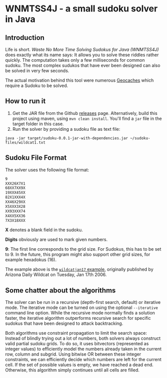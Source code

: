 # WNMTSS4J - a small sudoku solver in Java

## Introduction
Life is short. _Waste No More Time Solving Sudokus for Java (WNMTSS4J)_ does exactly what its name says: It allows you
to solve these riddles rather quickly. The computation takes only a few milliseconds
for common sudoku. The most complex sudukos that have ever been designed can also be solved in very few seconds.

The actual motivation behind this tool were numerous [Geocaches](http://www.geocaching.com) which require a Sudoku to be solved.

## How to run it

1. Get the JAR file from the Github [releases](https://github.com/eliasweingaertner/WasteNoMoreTimeWithSudokus4J/releases) page. Alternatively, build this project using maven, using `mvn clean install`. You'll find a `jar` file in the target folder in this case.
2. Run the solver by providing a sudoku file as text file:
   
```java -jar target/sudoku-0.0.1-jar-with-dependencies.jar ~/sudoku-files/wildcat1.txt```

## Sudoku File Format
The solver uses the following file format:

```wildcat1.txt
9
XXX26X7X1
68XX7XX9X
19XXX45XX
82X1XXX4X
XX46X29XX
X5XXX3X28
XX93XXX74
X4XX5XX36
7X3X18XXX
```


**X** denotes a blank field in the sudoku.

**Digits** obviously are used to mark given numbers.

**9**: The first line corresponds to the grid size. For Sudokus, this has to be set to 9. In the future, this
program might also support other grid sizes, for example hexadokus (16). 

The example above is the [`wildcatjan17` example](https://sandiway.arizona.edu/sudoku/examples.html), originally
published by Arizona Daily Wildcat on Tuesday, Jan 17th 2006.

## Some chatter about the algorithms

The solver can be run in a recursive (depth-first search, default) or iterative mode. 
The iterative mode can be turned on using the optional `--iterative` command line option.
While the recursive mode normally finds a solution faster, the iterative algorithm
outperforms recursive search for specific sudokus that have been designed to attack backtracking.

Both algorithms use constraint propagation to limit the search space: Instead of
blindly trying out a lot of numbers, both solvers always construct valid partial sudoku grids. To do
so, it uses bitvectors (represented as integer values) to efficiently model the numbers already taken in the current row, column and subgrid.
Using bitwise OR between these integer constraints, we can efficiently decide which numbers are left
for the current cell. If the set of possible values is empty, we have reached a dead end. Otherwise, this
algorithm simply continues until all cells are filled.
